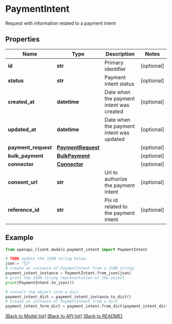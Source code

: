 # PaymentIntent

Request with information related to a payment intent

## Properties

Name | Type | Description | Notes
------------ | ------------- | ------------- | -------------
**id** | **str** | Primary identifier | [optional] 
**status** | **str** | Payment intent status | [optional] 
**created_at** | **datetime** | Date when the payment intent was created | [optional] 
**updated_at** | **datetime** | Date when the payment intent was updated | [optional] 
**payment_request** | [**PaymentRequest**](PaymentRequest.md) |  | [optional] 
**bulk_payment** | [**BulkPayment**](BulkPayment.md) |  | [optional] 
**connector** | [**Connector**](Connector.md) |  | [optional] 
**consent_url** | **str** | Url to authorize the payment intent | [optional] 
**reference_id** | **str** | Pix id related to the payment intent | [optional] 

## Example

```python
from openapi_client.models.payment_intent import PaymentIntent

# TODO update the JSON string below
json = "{}"
# create an instance of PaymentIntent from a JSON string
payment_intent_instance = PaymentIntent.from_json(json)
# print the JSON string representation of the object
print(PaymentIntent.to_json())

# convert the object into a dict
payment_intent_dict = payment_intent_instance.to_dict()
# create an instance of PaymentIntent from a dict
payment_intent_form_dict = payment_intent.from_dict(payment_intent_dict)
```
[[Back to Model list]](../README.md#documentation-for-models) [[Back to API list]](../README.md#documentation-for-api-endpoints) [[Back to README]](../README.md)


